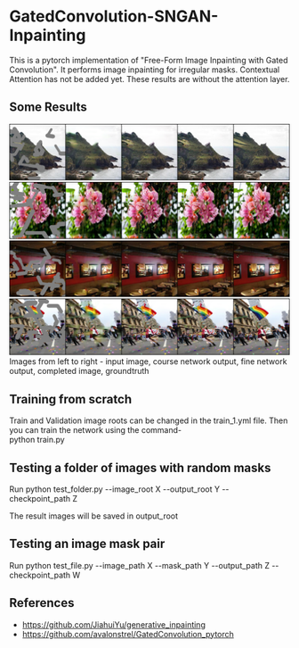 # GatedConvolution-SNGAN-Inpainting
This is a pytorch implementation of "Free-Form Image Inpainting with Gated Convolution". It performs image inpainting for irregular masks. Contextual Attention has not be added yet. These results are without the attention layer.

## Some Results
![Results](https://github.com/SakhiStuti/GatedConvolution-SNGAN-Inpainting/blob/master/results/24.png)
![Results](https://github.com/SakhiStuti/GatedConvolution-SNGAN-Inpainting/blob/master/results/32.png)
![Results](https://github.com/SakhiStuti/GatedConvolution-SNGAN-Inpainting/blob/master/results/44.png)
![Results](https://github.com/SakhiStuti/GatedConvolution-SNGAN-Inpainting/blob/master/results/48.png)  
Images from left to right - input image, course network output, fine network output, completed image, groundtruth

## Training from scratch
Train and Validation image roots can be changed in the train_1.yml file. Then you can train the network using the command-  
python train.py

## Testing a folder of images with random masks
Run python test_folder.py --image_root X --output_root Y --checkpoint_path Z  

The result images will be saved in output_root

## Testing an image mask pair
Run python test_file.py --image_path X --mask_path Y --output_path Z --checkpoint_path W

## References
* https://github.com/JiahuiYu/generative_inpainting
* https://github.com/avalonstrel/GatedConvolution_pytorch
